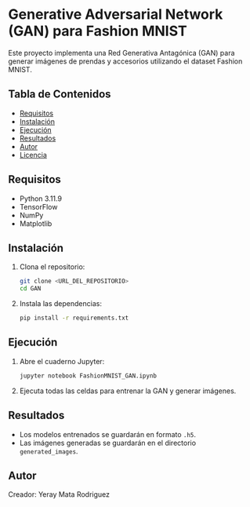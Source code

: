 # Generative Adversarial Network (GAN) para Fashion MNIST

Este proyecto implementa una Red Generativa Antagónica (GAN) para generar imágenes de prendas y accesorios utilizando el dataset Fashion MNIST.

## Tabla de Contenidos

- [Requisitos](#requisitos)
- [Instalación](#instalación)
- [Ejecución](#ejecución)
- [Resultados](#resultados)
- [Autor](#autor)
- [Licencia](#licencia)

## Requisitos

- Python 3.11.9
- TensorFlow
- NumPy
- Matplotlib

## Instalación

1. Clona el repositorio:
   ```bash
   git clone <URL_DEL_REPOSITORIO>
   cd GAN
   ```

2. Instala las dependencias:
   ```bash
   pip install -r requirements.txt
   ```

## Ejecución

1. Abre el cuaderno Jupyter:
   ```bash
   jupyter notebook FashionMNIST_GAN.ipynb
   ```

2. Ejecuta todas las celdas para entrenar la GAN y generar imágenes.

## Resultados

- Los modelos entrenados se guardarán en formato `.h5`.
- Las imágenes generadas se guardarán en el directorio `generated_images`.

## Autor

Creador: Yeray Mata Rodriguez
